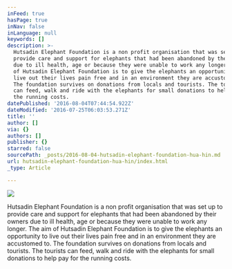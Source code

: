 ```yaml
---
inFeed: true
hasPage: true
inNav: false
inLanguage: null
keywords: []
description: >-
  Hutsadin Elephant Foundation is a non profit organisation that was set up to
  provide care and support for elephants that had been abandoned by their owners
  due to ill health, age or because they were unable to work any longer. The aim
  of Hutsadin Elephant Foundation is to give the elephants an opportunity to
  live out their lives pain free and in an environment they are accustomed to.
  The foundation survives on donations from locals and tourists. The tourists
  can feed, walk and ride with the elephants for small donations to help pay for
  the running costs.
datePublished: '2016-08-04T07:44:54.922Z'
dateModified: '2016-07-25T06:03:53.271Z'
title: ''
author: []
via: {}
authors: []
publisher: {}
starred: false
sourcePath: _posts/2016-08-04-hutsadin-elephant-foundation-hua-hin.md
url: hutsadin-elephant-foundation-hua-hin/index.html
_type: Article

---
```

![](https://the-grid-user-content.s3-us-west-2.amazonaws.com/83b0944c-bf40-4e69-b1cf-e9e1cdbf864d.jpg)

Hutsadin Elephant Foundation is a non profit organisation that was set up to provide care and support for elephants that had been abandoned by their owners due to ill health, age or because they were unable to work any longer. The aim of Hutsadin Elephant Foundation is to give the elephants an opportunity to live out their lives pain free and in an environment they are accustomed to. The foundation survives on donations from locals and tourists. The tourists can feed, walk and ride with the elephants for small donations to help pay for the running costs.